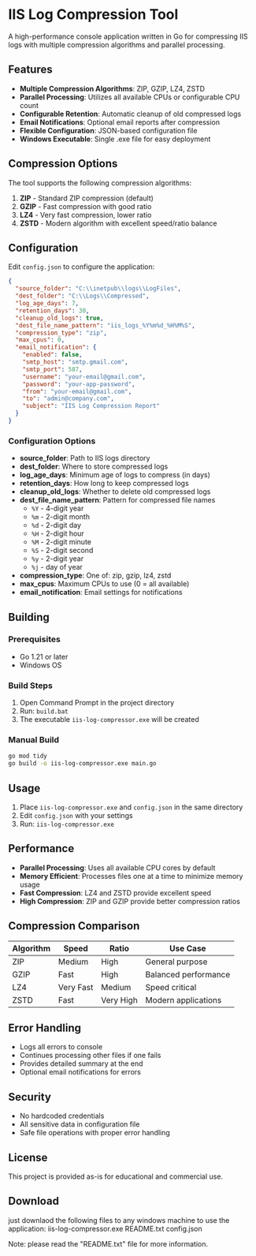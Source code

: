# IIS Log Compression Tool

A high-performance console application written in Go for compressing IIS logs with multiple compression algorithms and parallel processing.

## Features

- **Multiple Compression Algorithms**: ZIP, GZIP, LZ4, ZSTD
- **Parallel Processing**: Utilizes all available CPUs or configurable CPU count
- **Configurable Retention**: Automatic cleanup of old compressed logs
- **Email Notifications**: Optional email reports after compression
- **Flexible Configuration**: JSON-based configuration file
- **Windows Executable**: Single .exe file for easy deployment

## Compression Options

The tool supports the following compression algorithms:

1. **ZIP** - Standard ZIP compression (default)
2. **GZIP** - Fast compression with good ratio
3. **LZ4** - Very fast compression, lower ratio
4. **ZSTD** - Modern algorithm with excellent speed/ratio balance

## Configuration

Edit `config.json` to configure the application:

```json
{
  "source_folder": "C:\\inetpub\\logs\\LogFiles",
  "dest_folder": "C:\\Logs\\Compressed",
  "log_age_days": 7,
  "retention_days": 30,
  "cleanup_old_logs": true,
  "dest_file_name_pattern": "iis_logs_%Y%m%d_%H%M%S",
  "compression_type": "zip",
  "max_cpus": 0,
  "email_notification": {
    "enabled": false,
    "smtp_host": "smtp.gmail.com",
    "smtp_port": 587,
    "username": "your-email@gmail.com",
    "password": "your-app-password",
    "from": "your-email@gmail.com",
    "to": "admin@company.com",
    "subject": "IIS Log Compression Report"
  }
}
```

### Configuration Options

- **source_folder**: Path to IIS logs directory
- **dest_folder**: Where to store compressed logs
- **log_age_days**: Minimum age of logs to compress (in days)
- **retention_days**: How long to keep compressed logs
- **cleanup_old_logs**: Whether to delete old compressed logs
- **dest_file_name_pattern**: Pattern for compressed file names
  - `%Y` - 4-digit year
  - `%m` - 2-digit month
  - `%d` - 2-digit day
  - `%H` - 2-digit hour
  - `%M` - 2-digit minute
  - `%S` - 2-digit second
  - `%y` - 2-digit year
  - `%j` - day of year
- **compression_type**: One of: zip, gzip, lz4, zstd
- **max_cpus**: Maximum CPUs to use (0 = all available)
- **email_notification**: Email settings for notifications

## Building

### Prerequisites
- Go 1.21 or later
- Windows OS

### Build Steps
1. Open Command Prompt in the project directory
2. Run: `build.bat`
3. The executable `iis-log-compressor.exe` will be created

### Manual Build
```bash
go mod tidy
go build -o iis-log-compressor.exe main.go
```

## Usage

1. Place `iis-log-compressor.exe` and `config.json` in the same directory
2. Edit `config.json` with your settings
3. Run: `iis-log-compressor.exe`

## Performance

- **Parallel Processing**: Uses all available CPU cores by default
- **Memory Efficient**: Processes files one at a time to minimize memory usage
- **Fast Compression**: LZ4 and ZSTD provide excellent speed
- **High Compression**: ZIP and GZIP provide better compression ratios

## Compression Comparison

| Algorithm | Speed | Ratio | Use Case |
|-----------|-------|-------|----------|
| ZIP | Medium | High | General purpose |
| GZIP | Fast | High | Balanced performance |
| LZ4 | Very Fast | Medium | Speed critical |
| ZSTD | Fast | Very High | Modern applications |

## Error Handling

- Logs all errors to console
- Continues processing other files if one fails
- Provides detailed summary at the end
- Optional email notifications for errors

## Security

- No hardcoded credentials
- All sensitive data in configuration file
- Safe file operations with proper error handling

## License

This project is provided as-is for educational and commercial use.

## Download

just downlaod the following files to any windows machine to use the application: 
iis-log-compressor.exe 
README.txt
config.json

Note: please read the "README.txt" file for more information. 
